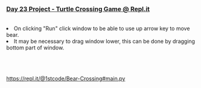 
<h3><a href="https://repl.it/@1stcode/Bear-Crossing#main.py" target="_blank">Day 23 Project - Turtle Crossing Game @ Repl.it</a></h3>

<br />
<li> On clicking "Run" click window to be able to use up arrow key to move bear.

<li> It may be necessary to drag window lower, this can be done by dragging bottom part of window.

<br /><br /><br />
<a href="https://repl.it/@1stcode/Bear-Crossing#main.py">https://repl.it/@1stcode/Bear-Crossing#main.py</a>

